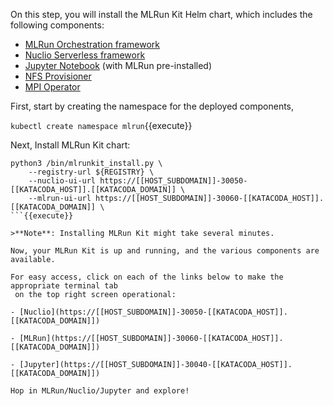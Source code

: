 On this step, you will install the MLRun Kit Helm chart, which includes the following components:

- [MLRun Orchestration framework](https://github.com/mlrun/mlrun)
- [Nuclio Serverless framework](https://github.com/nuclio/nuclio)
- [Jupyter Notebook](https://github.com/jupyterlab/jupyterlab) (with MLRun pre-installed)
- [NFS Provisioner](https://github.com/kubernetes-retired/external-storage/tree/master/nfs)
- [MPI Operator](https://github.com/kubeflow/mpi-operator)

First, start by creating the namespace for the deployed components,

`kubectl create namespace mlrun`{{execute}}

Next, Install MLRun Kit chart:

```shell
python3 /bin/mlrunkit_install.py \
    --registry-url ${REGISTRY} \
    --nuclio-ui-url https://[[HOST_SUBDOMAIN]]-30050-[[KATACODA_HOST]].[[KATACODA_DOMAIN]] \
    --mlrun-ui-url https://[[HOST_SUBDOMAIN]]-30060-[[KATACODA_HOST]].[[KATACODA_DOMAIN]] \
```{{execute}}

>**Note**: Installing MLRun Kit might take several minutes.

Now, your MLRun Kit is up and running, and the various components are available.

For easy access, click on each of the links below to make the appropriate terminal tab
 on the top right screen operational:

- [Nuclio](https://[[HOST_SUBDOMAIN]]-30050-[[KATACODA_HOST]].[[KATACODA_DOMAIN]])

- [MLRun](https://[[HOST_SUBDOMAIN]]-30060-[[KATACODA_HOST]].[[KATACODA_DOMAIN]])

- [Jupyter](https://[[HOST_SUBDOMAIN]]-30040-[[KATACODA_HOST]].[[KATACODA_DOMAIN]])

Hop in MLRun/Nuclio/Jupyter and explore!
